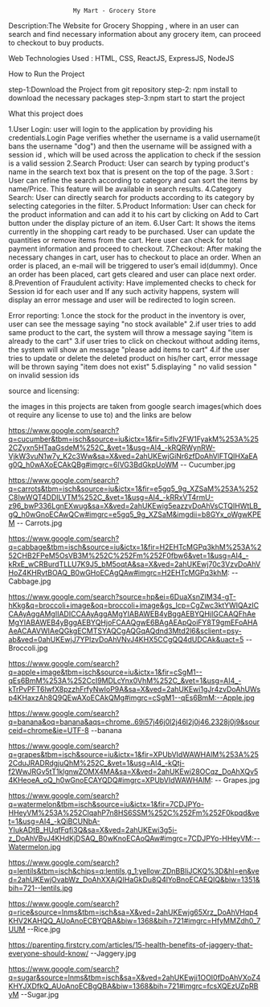 					  My Mart - Grocery Store

Description:The Website for Grocery Shopping , where in an user can search and find necessary information about any grocery item, can proceed to checkout to buy products.

Web Technologies Used : HTML, CSS, ReactJS, ExpressJS, NodeJS

How to Run the Project

step-1:Download the Project from git repository
step-2: npm install to download the necessary packages
step-3:npm start to start the project

What this project does

1.User Login: user will login to the application by providing his credentials.Login Page verifies whether the username is a valid username(it bans the username "dog") and then the username will be assigned with a session id , which will be used across the application to check if the session is a valid session
2.Search Product: User can search by typing product's name in the search text box that is present on the top of the page.
3.Sort : User can refine the search according to category and can sort the items by name/Price. This feature will be available in search results.
4.Category Search: User can directly search for products according to its category by selecting categories in the filter.
5.Product Information: User can check for the product information and can add it to his cart by clicking on Add to Cart button under the display picture of an item. 
6.User Cart: It shows the items currently in the shopping cart ready to be purchased. User can update the quantities or remove items from the cart. Here user can check for total payment information and proceed to checkout.
7.Checkout: After making the necessary changes in cart, user has to checkout to place an order. When an order is placed, an e-mail will be triggered to user’s email id(dummy). Once an order has been placed, cart gets cleared and user can place next order.
8.Prevention of Fraudulent activity: Have implemented checks to check for Session id for each user and If any such activity happens, system will display an error message and user will be redirected to login screen.

Error reporting:
1.once the stock for the product in the inventory is over, user can see the message saying "no stock available"
2.if user tries to add same product to the cart, the system will throw a message saying "item is already to the cart"
3.if user tries to click on checkout without adding items, the system will show an message "please add items to cart"
4.if the user tries to update or delete the deleted product on his/her cart, error message will be thrown saying "item does not exist"
5.displaying  " no valid session " on invalid session ids

source and licensing:

the images in this projects are taken from google search images(which does ot require any license to use to) and the links are below

https://www.google.com/search?q=cucumber&tbm=isch&source=iu&ictx=1&fir=5ifIv2FW1FyakM%253A%252CZyxn5HTaaGsdeM%252C_&vet=1&usg=AI4_-kRQRWynRW-VjkW3vuN1w7y_K2c3Ww&sa=X&ved=2ahUKEwjGiNr6zfDoAhVlFTQIHXaEAg0Q_h0wAXoECAkQBg#imgrc=6lVG3BdGkpUoWM -- Cucumber.jpg

https://www.google.com/search?q=carrots&tbm=isch&source=iu&ictx=1&fir=e5gq5_9g_XZSaM%253A%252C8IwWQT4DDILVTM%252C_&vet=1&usg=AI4_-kRRxVT4rmU-z96_bwP336LgnEXwug&sa=X&ved=2ahUKEwig5eazzvDoAhVsCTQIHWtLB_gQ_h0wGnoECAwQCw#imgrc=e5gq5_9g_XZSaM&imgdii=b8GYx_oWgwKPEM -- Carrots.jpg

https://www.google.com/search?q=cabbage&tbm=isch&source=iu&ictx=1&fir=H2EHTcMGPq3khM%253A%252CHB2FPeM5OsVB3M%252C%252Fm%252F0fbw6&vet=1&usg=AI4_-kRxE_wCRBurdTLLU7K9J5_bM5oqtA&sa=X&ved=2ahUKEwj70c3VzvDoAhVHoZ4KHRvtBOAQ_B0wGHoECAgQAw#imgrc=H2EHTcMGPq3khM:
--Cabbage.jpg

https://www.google.com/search?source=hp&ei=6DuaXsnZIM34-gT-hKkg&q=broccoli+image&oq=broccoli+image&gs_lcp=CgZwc3ktYWIQAzICCAAyAggAMgIIADICCAAyAggAMgYIABAWEB4yBggAEBYQHjIGCAAQFhAeMgYIABAWEB4yBggAEBYQHjoFCAAQgwE6BAgAEApQoiFY8T9gmEFoAHAAeACAAVWIAeQGkgECMTSYAQCgAQGqAQdnd3Mtd2l6&sclient=psy-ab&ved=0ahUKEwjJ7YPlzvDoAhVNvJ4KHX5CCgQQ4dUDCAk&uact=5 --Broccoli.jpg


https://www.google.com/search?q=apple+image&tbm=isch&source=iu&ictx=1&fir=cSgM1--qEs6BmM%253A%252CcI9MDLcYnx0VhM%252C_&vet=1&usg=AI4_-kTrPvPFT6lwfX8pzzhFrfyNwIoP9A&sa=X&ved=2ahUKEwi1gJr4zvDoAhUWsp4KHaxzAh8Q9QEwAXoECAkQMg#imgrc=cSgM1--qEs6BmM:--Apple.jpg


https://www.google.com/search?q=banana&oq=banana&aqs=chrome..69i57j46j0l2j46l2j0j46.2328j0j9&sourceid=chrome&ie=UTF-8 --banana

https://www.google.com/search?q=grapes&tbm=isch&source=iu&ictx=1&fir=XPUbVIdWAWHAlM%253A%252CduJRADRdgjuQhM%252C_&vet=1&usg=AI4_-kQtj-f2WwJRGv5tT1klgnwZOMX4MA&sa=X&ved=2ahUKEwi28OCqz_DoAhXQv54KHeoeA_oQ_h0wGnoECAYQDQ#imgrc=XPUbVIdWAWHAlM: -- Grapes.jpg


https://www.google.com/search?q=watermelon&tbm=isch&source=iu&ictx=1&fir=7CDJPYo-HHeyVM%253A%252ClqahP7n8HS6SSM%252C%252Fm%252F0kpqd&vet=1&usg=AI4_-kQiBCUNbA-YIukADtB_HUqfFqfi3Q&sa=X&ved=2ahUKEwi3g5i-z_DoAhVBvJ4KHdKjDSAQ_B0wKnoECAoQAw#imgrc=7CDJPYo-HHeyVM:--Watermelon.jpg

https://www.google.com/search?q=lentils&tbm=isch&chips=q:lentils,g_1:yellow:ZDnBBIiJCKQ%3D&hl=en&ved=2ahUKEwjOvabWz_DoAhXXAjQIHaGkDu8Q4lYoBnoECAEQIQ&biw=1351&bih=721--lentils.jpg

https://www.google.com/search?q=rice&source=lnms&tbm=isch&sa=X&ved=2ahUKEwjg65Xrz_DoAhVHqp4KHV2KAHQQ_AUoAnoECBYQBA&biw=1368&bih=721#imgrc=HfyMMZdh0_7UUM --Rice.jpg

https://parenting.firstcry.com/articles/15-health-benefits-of-jaggery-that-everyone-should-know/ --Jaggery.jpg

https://www.google.com/search?q=sugar&source=lnms&tbm=isch&sa=X&ved=2ahUKEwji1OOI0fDoAhVXoZ4KHYJXDfkQ_AUoAnoECBgQBA&biw=1368&bih=721#imgrc=fcsXQEzUZpRByM --Sugar.jpg



